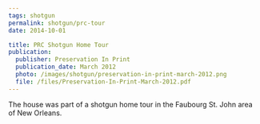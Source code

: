 ```yaml
---
tags: shotgun
permalink: shotgun/prc-tour
date: 2014-10-01

title: PRC Shotgun Home Tour
publication:
  publisher: Preservation In Print
  publication_date: March 2012
  photo: /images/shotgun/preservation-in-print-march-2012.png
  file: /files/Preservation-In-Print-March-2012.pdf
---
```

The house was part of a shotgun home tour in the Faubourg St. John area of New Orleans.